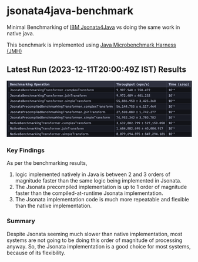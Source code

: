 # jsonata4java-benchmark

Minimal Benchmarking of [IBM Jsonata4Java](https://github.com/IBM/JSONata4Java) vs doing the same
work in native java.

This benchmark is implemented
using [Java Microbenchmark Harness (JMH)](https://github.com/openjdk/jmh)

## Latest Run (2023-12-11T20:00:49Z IST) Results

[![img.png](assets/2023-12-11T20:00:49Z.png)](https://github.com/Dhi13man/jsonata4java-benchmark/blob/218dd4403842fecb80a0713c1a80c83396089eb9/reports/2023-12-11T20%3A00%3A49Z/native_vs_jsonata_vs_jsonata_precompiled.txt)

### Key Findings

As per the benchmarking results,

1. logic implemented natively in Java is between 2 and 3 orders of magnitude faster than
   the same logic being implemented in Jsonata.
2. The Jsonata precompiled implementation is up to 1 order of magnitude faster than the
   compiled-at-runtime Jsonata implementation.
3. The Jsonata implementation code is much more repeatable and flexible than the native
   implementation.

### Summary

Despite Jsonata seeming much slower than native implementation, most systems are not going to be
doing this order of magnitude of processing anyway. So, the Jsonata implementation is a good choice
for most systems, because of its flexibility.